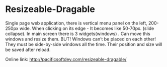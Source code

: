 # Resizeable-Dragable

Single page web application, there is vertical menu panel on the left, 200-250px wide. When clicking on its edge - It becomes like 50-70px. (slide collapse). 
In main screen there is 3 widgets(windows) .
Can move this windows and resize them. BUT! Windows can’t be placed on each other! They must be side-by-side windows all the time. 
Their position and size will be saved after reload.

Online link: http://pacificsoftdev.com/resizeable-dragable/
